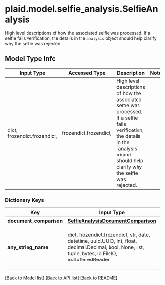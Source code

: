 # plaid.model.selfie_analysis.SelfieAnalysis

High level descriptions of how the associated selfie was processed. If a selfie fails verification, the details in the `analysis` object should help clarify why the selfie was rejected.

## Model Type Info
Input Type | Accessed Type | Description | Notes
------------ | ------------- | ------------- | -------------
dict, frozendict.frozendict,  | frozendict.frozendict,  | High level descriptions of how the associated selfie was processed. If a selfie fails verification, the details in the &#x60;analysis&#x60; object should help clarify why the selfie was rejected. | 

### Dictionary Keys
Key | Input Type | Accessed Type | Description | Notes
------------ | ------------- | ------------- | ------------- | -------------
**document_comparison** | [**SelfieAnalysisDocumentComparison**](SelfieAnalysisDocumentComparison.md) | [**SelfieAnalysisDocumentComparison**](SelfieAnalysisDocumentComparison.md) |  | 
**any_string_name** | dict, frozendict.frozendict, str, date, datetime, uuid.UUID, int, float, decimal.Decimal, bool, None, list, tuple, bytes, io.FileIO, io.BufferedReader,  | frozendict.frozendict, str, decimal.Decimal, BoolClass, NoneClass, tuple, bytes, FileIO | any string name can be used but the value must be the correct type | [optional]

[[Back to Model list]](../../README.md#documentation-for-models) [[Back to API list]](../../README.md#documentation-for-api-endpoints) [[Back to README]](../../README.md)

